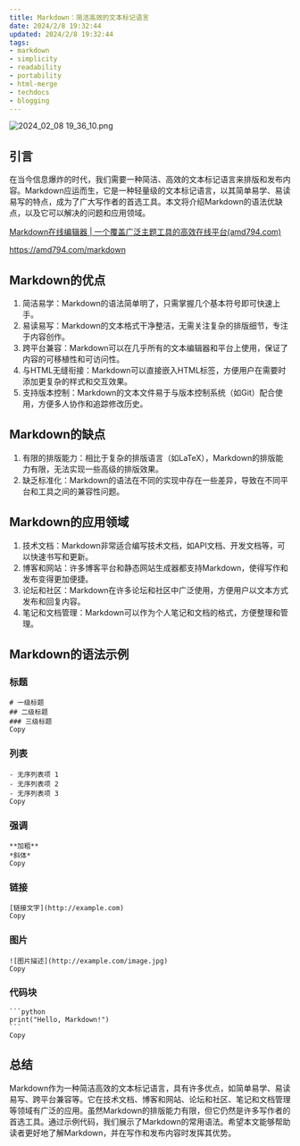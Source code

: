 ```yaml
---
title: Markdown：简洁高效的文本标记语言
date: 2024/2/8 19:32:44
updated: 2024/2/8 19:32:44
tags:
- markdown
- simplicity
- readability
- portability
- html-merge
- techdocs
- blogging
---
```



<img src="https://static.amd794.com/blog/images/2024_02_08 19_36_10.png@blog" title="2024_02_08 19_36_10.png" alt="2024_02_08 19_36_10.png"/>

## 引言

在当今信息爆炸的时代，我们需要一种简洁、高效的文本标记语言来排版和发布内容。Markdown应运而生，它是一种轻量级的文本标记语言，以其简单易学、易读易写的特点，成为了广大写作者的首选工具。本文将介绍Markdown的语法优缺点，以及它可以解决的问题和应用领域。

[Markdown在线编辑器 | 一个覆盖广泛主题工具的高效在线平台(amd794.com)](https://amd794.com/markdown)

https://amd794.com/markdown

## Markdown的优点

1.  简洁易学：Markdown的语法简单明了，只需掌握几个基本符号即可快速上手。
1.  易读易写：Markdown的文本格式干净整洁，无需关注复杂的排版细节，专注于内容创作。
1.  跨平台兼容：Markdown可以在几乎所有的文本编辑器和平台上使用，保证了内容的可移植性和可访问性。
1.  与HTML无缝衔接：Markdown可以直接嵌入HTML标签，方便用户在需要时添加更复杂的样式和交互效果。
1.  支持版本控制：Markdown的文本文件易于与版本控制系统（如Git）配合使用，方便多人协作和追踪修改历史。

## Markdown的缺点

1.  有限的排版能力：相比于复杂的排版语言（如LaTeX），Markdown的排版能力有限，无法实现一些高级的排版效果。
1.  缺乏标准化：Markdown的语法在不同的实现中存在一些差异，导致在不同平台和工具之间的兼容性问题。

## Markdown的应用领域

1.  技术文档：Markdown非常适合编写技术文档，如API文档、开发文档等，可以快速书写和更新。
1.  博客和网站：许多博客平台和静态网站生成器都支持Markdown，使得写作和发布变得更加便捷。
1.  论坛和社区：Markdown在许多论坛和社区中广泛使用，方便用户以文本方式发布和回复内容。
1.  笔记和文档管理：Markdown可以作为个人笔记和文档的格式，方便整理和管理。

## Markdown的语法示例

### 标题

```
# 一级标题
## 二级标题
### 三级标题
Copy
```

### 列表

```
- 无序列表项 1
- 无序列表项 2
- 无序列表项 3
Copy
```

### 强调

```
**加粗**
*斜体*
Copy
```

### 链接

```
[链接文字](http://example.com)
Copy
```

### 图片

```
![图片描述](http://example.com/image.jpg)
Copy
```

### 代码块

````
​```python
print("Hello, Markdown!")
​```
Copy
````

## 总结

Markdown作为一种简洁高效的文本标记语言，具有许多优点，如简单易学、易读易写、跨平台兼容等。它在技术文档、博客和网站、论坛和社区、笔记和文档管理等领域有广泛的应用。虽然Markdown的排版能力有限，但它仍然是许多写作者的首选工具。通过示例代码，我们展示了Markdown的常用语法。希望本文能够帮助读者更好地了解Markdown，并在写作和发布内容时发挥其优势。